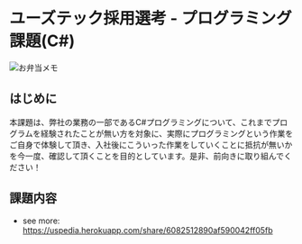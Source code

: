 # ユーズテック採用選考 - プログラミング課題(C#)
![お弁当メモ](https://user-images.githubusercontent.com/43688962/118757198-95f76600-b8a7-11eb-8f81-f3700cee9768.png)

## はじめに
本課題は、弊社の業務の一部であるC#プログラミングについて、これまでプログラムを経験されたことが無い方を対象に、実際にプログラミングという作業をご自身で体験して頂き、入社後にこういった作業をしていくことに抵抗が無いかを今一度、確認して頂くことを目的としています。是非、前向きに取り組んでください！

## 課題内容
- see more: https://uspedia.herokuapp.com/share/6082512890af590042ff05fb
